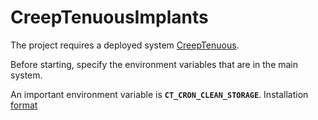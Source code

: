 # CreepTenuousImplants

The project requires a deployed system [CreepTenuous](https://github.com/Zer0S2m/CreepTenuous).

Before starting, specify the environment variables that are in the main system.

An important environment variable is **`CT_CRON_CLEAN_STORAGE`**. 
Installation [format](https://docs.oracle.com/cd/E12058_01/doc/doc.1014/e12030/cron_expressions.htm)
